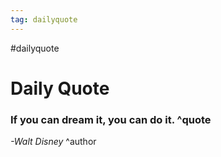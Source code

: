 ```yaml
---
tag: dailyquote
---
```


#dailyquote

# Daily Quote

### If you can dream it, you can do it. ^quote
*-Walt Disney* ^author
